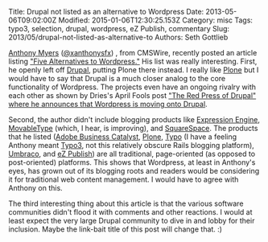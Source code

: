 Title: Drupal not listed as an alternative to Wordpress
Date: 2013-05-06T09:02:00Z
Modified: 2015-01-06T12:30:25.153Z
Category: misc
Tags: typo3, selection, drupal, wordpress, eZ Publish, commentary
Slug: 2013/05/drupal-not-listed-as-alternative-to
Authors: Seth Gottlieb

[Anthony Myers](http://www.cmswire.com/author/anthony-myers/) ([@xanthonysfx](http://www.twitter.com/xanthonysfx)) , from CMSWire, recently posted an article listing ["Five Alternatives to Wordpress."](http://www.cmswire.com/cms/customer-experience/5-alternatives-to-wordpress-019397.php) His list was really interesting. First, he openly left off [Drupal](http://drupal.org/), putting Plone there instead. I really like [Plone](http://plone.org/) but I would have to say that Drupal is a much closer analog to the core functionality of Wordpress. The projects even have an ongoing rivalry with each other as shown by Dries's April Fools post ["The Red Press of Drupal" where he announces that Wordpress is moving onto Drupal](http://buytaert.net/the-red-press-of-drupal).  

Second, the author didn't include blogging products like [Expression Engine](http://ellislab.com/expressionengine), [MovableType](http://www.movabletype.org/) (which, I hear, is improving), and [SquareSpace](http://www.squarespace.com/). The products that he listed ([Adobe Business Catalyst](http://www.businesscatalyst.com/), [Plone](http://plone.org/), [Typo](http://fdv.github.io/typo/) (I have a feeling Anthony meant [Typo3](http://typo3.org/), not this relatively obscure Rails blogging platform), [Umbraco](http://umbraco.com/), and [eZ Publish](http://ez.no/)) are all traditional, page-oriented (as opposed to post-oriented) platforms. This shows that Wordpress, at least in Anthony's eyes, has grown out of its blogging roots and readers would be considering it for traditional web content management. I would have to agree with Anthony on this.  

The third interesting thing about this article is that the various software communities didn't flood it with comments and other reactions. I would at least expect the very large Drupal community to dive in and lobby for their inclusion. Maybe the link-bait title of this post will change that. :)

